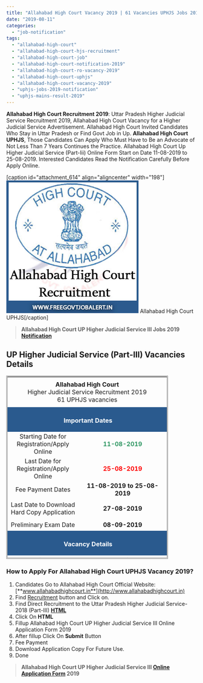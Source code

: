 ```yaml
---
title: "Allahabad High Court Vacancy 2019 | 61 Vacancies UPHJS Jobs 2019 Notification"
date: "2019-08-11"
categories: 
  - "job-notification"
tags: 
  - "allahabad-high-court"
  - "allahabad-high-court-hjs-recruitment"
  - "allahabad-high-court-job"
  - "allahabad-high-court-notification-2019"
  - "allahabad-high-court-ro-vacancy-2019"
  - "allahabad-high-court-uphjs"
  - "allahabad-high-court-vacancy-2019"
  - "uphjs-jobs-2019-notification"
  - "uphjs-mains-result-2019"
---
```


**Allahabad High Court Recruitment 2019**: Uttar Pradesh Higher Judicial Service Recruitment 2019, Allahabad High Court Vacancy for a Higher Judicial Service Advertisement. Allahabad High Court Invited Candidates Who Stay in Uttar Pradesh or Find Govt Job in Up. **Allahabad High Court UPHJS**, Those Candidates Can Apply Who Must Have to Be an Advocate of Not Less Than 7 Years Continues the Practice. Allahabad High Court Up Higher Judicial Service (Part-Iii) Online Form Start on Date 11-08-2019 to 25-08-2019. Interested Candidates Read the Notification Carefully Before Apply Online.

\[caption id="attachment\_614" align="aligncenter" width="198"\]![Allahabad High Court UPHJS](images/Allahabad-High-Court-Recruitment.jpg) Allahabad High Court UPHJS\[/caption\]

> **Allahabad High Court UP Higher Judicial Service III Jobs 2019 [Notification](https://freegovtjobalert.in/wp-content/uploads/2019/08/Allahabad-High-Court-UP-Higher-Judicial-Service-III-Jobs-Notification.pdf)**

## **UP Higher Judicial Service (Part-III) Vacancies Details**

<table style="height: 483px; width: 84.9475%; border-collapse: collapse; border-style: double;"><tbody><tr style="height: 80px;"><td style="width: 100%; text-align: center; height: 50px;" colspan="2"><span style="font-size: 12pt;"><strong>Allahabad High Court</strong></span><div></div><span style="font-size: 12pt;">Higher Judicial Service Recruitment 2019</span><div></div><span style="font-size: 12pt;">61 UPHJS vacancies</span></td></tr><tr style="height: 30px;"><td style="width: 100%; height: 30px; background-color: #2a5a8e; text-align: center;" colspan="2"><h3><span style="color: #ffffff;"><strong>&nbsp;Important Dates</strong></span></h3></td></tr><tr style="height: 22px;"><td style="width: 50%; text-align: center; height: 22px;"><span style="font-size: 12pt;">Starting Date for Registration/Apply Online</span></td><td style="width: 50%; text-align: center; height: 22px;"><span style="color: #339966;"><strong><span style="font-size: 12pt;">11-08-2019</span></strong></span></td></tr><tr style="height: 22px;"><td style="width: 50%; text-align: center; height: 22px;"><span style="font-size: 12pt;">Last Date for Registration/Apply Online</span></td><td style="width: 50%; text-align: center; height: 22px;"><span style="color: #ff0000;"><strong><span style="font-size: 12pt;">25-08-2019</span></strong></span></td></tr><tr style="height: 25px;"><td style="width: 50%; text-align: center; height: 25px;"><span style="font-size: 12pt;">Fee Payment Dates</span></td><td style="width: 50%; text-align: center; height: 25px;"><strong><span style="font-size: 12pt;">11-08-2019 to 25-08-2019</span></strong></td></tr><tr style="height: 50px;"><td style="width: 50%; text-align: center; height: 50px;"><span style="font-size: 12pt;">Last Date to Download Hard Copy Application</span></td><td style="width: 50%; text-align: center; height: 50px;"><strong><span style="font-size: 12pt;">27-08-2019</span></strong></td></tr><tr style="height: 25px;"><td style="width: 50%; text-align: center; height: 25px;"><span style="font-size: 12pt;">Preliminary Exam Date</span></td><td style="width: 50%; text-align: center; height: 25px;"><strong><span style="font-size: 12pt;">08-09-2019</span></strong></td></tr><tr style="height: 30px;"><td style="width: 100%; height: 30px; background-color: #2a5a8e; text-align: center;" colspan="2"><h3><span style="color: #ffffff;"><strong>&nbsp;Vacancy Details</strong></span></h3></td></tr><tr style="height: 22px;"><td style="text-align: center; height: 22px; width: 50%;"><span style="font-size: 12pt;">Job Recruitment Board</span></td><td style="text-align: center; width: 50%;"><span style="font-size: 12pt;">Allahabad High Court</span></td></tr><tr><td style="text-align: center; width: 50%;"><span style="font-size: 12pt;">Post Name</span></td><td style="text-align: center; width: 50%;"><span style="font-size: 12pt;">Uttar Pradesh Higher Judicial Service III</span></td></tr><tr><td style="text-align: center; width: 50%;"><span style="font-size: 12pt;">No of Vacancies</span></td><td style="text-align: center; width: 50%;"><span style="font-size: 12pt;">61</span></td></tr><tr><td style="text-align: center; width: 50%;"><span style="font-size: 12pt;">Category&nbsp;</span></td><td style="text-align: center; width: 50%;"><a href="https://freegovtjobalert.in/uttar-pradesh-up-govt-jobs/" target="_blank" rel="noopener noreferrer"><span style="font-size: 12pt;">Uttar Pradesh Govt Jobs</span></a></td></tr><tr><td style="text-align: center; width: 50%;"><span style="font-size: 12pt;">Job Location&nbsp;</span></td><td style="text-align: center; width: 50%;"><span style="font-size: 12pt;">Uttar Pradesh</span></td></tr><tr style="height: 30px;"><td style="width: 100%; height: 30px; background-color: #2a5a8e; text-align: center;" colspan="2"><h3><span style="color: #ffffff;"><strong>Eligibility Criteria&nbsp;</strong></span></h3></td></tr><tr style="height: 14px;"><td style="width: 50%; text-align: center; height: 14px;"><strong><span style="font-size: 12pt;">Education Qualification</span></strong></td><td style="width: 50%; text-align: center; height: 14px;"><strong><span style="font-size: 12pt;">Age Limits</span></strong></td></tr><tr style="height: 30px;"><td style="width: 50%; text-align: center; height: 30px;"><ul><li><span style="font-size: 12pt;">Candidates having Bachelor Degree in Law with Recognized Institute or University</span></li><li><span style="font-size: 12pt;">Minimum 07 Years Experience as Advocate or Practice.</span></li></ul></td><td style="width: 50%; text-align: center; height: 30px;"><span style="font-size: 12pt;">Minimum 35 Years</span><div></div><span style="font-size: 12pt;">Maximum 48 Years</span></td></tr><tr><td style="width: 50%; background-color: #2a5a8e; text-align: center;" colspan="2"><h3><span style="color: #ffffff;"><strong><span id="Allahabad_High_Court_UP_Higher_Judicial_Service_III_Selection_Process">Selection Process</span></strong></span></h3></td></tr><tr><td style="width: 50%; text-align: center;" colspan="2"><ol><li style="text-align: left;"><span style="font-size: 12pt;">A preliminary Examination (Object Type)</span></li><li style="text-align: left;"><span style="font-size: 12pt;">Main Exam</span></li></ol></td></tr><tr><td style="width: 50%; background-color: #2a5a8e; text-align: center;" colspan="2"><h3><span style="color: #ffffff;"><strong>Salary/Payscale</strong></span></h3></td></tr><tr><td style="width: 50%; text-align: center;" colspan="2"><span style="font-size: 12pt;">Pay Scale: Rs. 51550/- to Rs.63070/-</span></td></tr><tr style="height: 30px;"><td style="width: 100%; height: 30px; background-color: #2a5a8e; text-align: center;" colspan="2"><h3><span style="color: #ffffff;"><strong>Application Fee&nbsp;</strong></span></h3></td></tr><tr style="height: 30px;"><td style="width: 100%; text-align: center; height: 30px;" colspan="2"><span style="font-size: 12pt;">General Candidates: Rs.1000/-</span><div></div><span style="font-size: 12pt;">SC/ST Candidates: Rs.750/-</span><div></div><span style="font-size: 12pt;">The candidates belonging to states other then U.P: Rs.1000/-</span></td></tr><tr style="height: 30px;"><td style="width: 100%; height: 30px; background-color: #2a5a8e; text-align: center;" colspan="2"><h3><span style="color: #ffffff;"><strong>Important Links&nbsp;</strong></span></h3></td></tr><tr style="height: 10px;"><td style="width: 50%; text-align: center; height: 10px;"><strong><span style="font-size: 12pt;">Apply Online&nbsp;</span></strong></td><td style="width: 50%; text-align: center; height: 10px;"><span style="font-size: 12pt;"><strong><a href="http://www.allahabadhighcourt.in/service/hjs2018iii/hjs-reg.jsp" target="_blank" rel="noopener noreferrer">Click Here</a></strong></span></td></tr><tr style="height: 36px;"><td style="width: 50%; text-align: center; height: 23px;"><strong><span style="font-size: 12pt;">Notification</span></strong></td><td style="width: 50%; text-align: center; height: 23px;"><a href="https://freegovtjobalert.in/wp-content/uploads/2019/08/Allahabad-High-Court-UP-Higher-Judicial-Service-III-Jobs-Notification.pdf" target="_blank" rel="noopener noreferrer"><span style="font-size: 12pt;"><strong>Click Here&nbsp;</strong></span></a></td></tr><tr style="height: 10px;"><td style="width: 50%; text-align: center; height: 10px;"><strong><span style="font-size: 12pt;">&nbsp;Official Website</span></strong></td><td style="width: 50%; text-align: center; height: 10px;"><a href="http://www.allahabadhighcourt.in" target="_blank" rel="noopener noreferrer"><span style="font-size: 12pt;"><strong>www.allahabadhighcourt.in&nbsp;</strong></span></a></td></tr></tbody></table>

### How to Apply For Allahabad High Court UPHJS Vacancy 2019?

1. Candidates Go to Allahabad High Court Official Website:[**www.allahabadhighcourt.in**](http://www.allahabadhighcourt.in)
2. Find [Recruitment](http://www.allahabadhighcourt.in/calendar/itemWiseList.jsp?group=7) button and Click on.
3. Find Direct Recruitment to the Uttar Pradesh Higher Judicial Service-2018 (Part-III) [**HTML**](http://www.allahabadhighcourt.in/event/event_6275_09-08-2019.html) 
4. Click On **HTML** 
5. Fillup Allahabad High Court UP Higher Judicial Service III Online Application Form 2019
6. After fillup Click On **Submit** Button
7. Fee Payment 
8. Download Application Copy For Future Use.
9. Done

> **Allahabad High Court UP Higher Judicial Service III [Online Application Form](http://www.allahabadhighcourt.in/service/hjs2018iii/hjs-reg.jsp) 2019**
